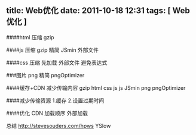 title: Web优化 
date: 2011-10-18 12:31
tags: [ Web优化 ]
---
 
####html
压缩 gzip

####js
压缩  gzip
精简 JSmin
外部文件

####css
压缩
先加载
外部文件
避免表达式

###图片
png 精简 pngOptimizer

####缓存+CDN
减少传输内容 
gzip  html css js
js JSmin
png  pngOptimizer

####减少传输资源
1.缓存
2.设置过期时间

####优化
CDN
加载顺序
外部加载

总结 http://stevesouders.com/hpws
YSlow